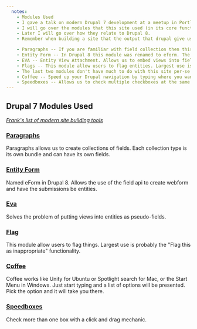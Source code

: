 ```yaml
---
  notes:
    - Modules Used
    - I gave a talk on modern Drupal 7 development at a meetup in Portland last year, and I am not going to go into great detail here. I wrote a blog post about it and if you would like more details I suggest you look there.
    - I will go over the modules that this site used (in its core functionality), what they do.
    - Later I will go over how they relate to Drupal 8.
    - Remember when building a site that the output that drupal give us is always a suggestion. The important part of site building is giving the content team everything they need, you can leave it up to the developers and themers to make sure that the content gets displayed properly.

    - Paragraphs -- If you are familiar with field collection then this module functions very similarly, with the main exception of the user being able to pick the bundle or paragraph type when creating content.
    - Entity Form -- In Drupal 8 this module was renamed to eform. The cool part of this module is that it allows us to use the field api to create webforms. Unlike the webform module, the form submissions are entities. This gives us flexibility use in views or displaying them with multiple view modes.
    - EVA -- Entity View Attachment. Allows us to embed views into fields. Handy for things like Taxonomy term views or anywhere an ID can be used as an argument in a view.
    - Flags -- This module allow users to flag entities. Largest use is probably the "Flag this as inappropriate" functionality.
    - The last two modules don't have much to do with this site per-se but they are fantastic modules that will really help a site-builder.
    - Coffee -- Speed up your Drupal navigation by typing where you want to go. Much like unity for Ubuntu or Spotlight for Mac or Start for Windows, this module allows us to zip around our site's admin interface with ease.
    - Speedboxes -- Allows us to check multiple checkboxes at the same time. Super useful for setting up permissions.
---
```


## Drupal 7 Modules Used

*[Frank's list of modern site building tools](https://www.frobiovox.com/posts/2015/09/22/modern-drupal7-site-building-tools.html)*

### [Paragraphs](https://www.drupal.org/project/paragraphs)

Paragraphs allows us to create collections of fields. Each collection type is its own bundle and can have its own fields.

### [Entity Form](https://www.drupal.org/project/eform)

Named eForm in Drupal 8. Allows the use of the field api to create webform and have the submissions be entities.

### [Eva](https://www.drupal.org/project/eva)

Solves the problem of putting views into entities as pseudo-fields.

### [Flag](https://www.drupal.org/project/flag)

This module allow users to flag things. Largest use is probably the "Flag this as inappropriate" functionality.

### [Coffee](https://www.drupal.org/project/coffee)

Coffee works like Unity for Ubuntu or Spotlight search for Mac, or the Start Menu in Windows. Just start typing and a list of options will be presented. Pick the option and it will take you there.

### [Speedboxes](https://www.drupal.org/project/speedboxes)

Check more than one box with a click and drag mechanic.
